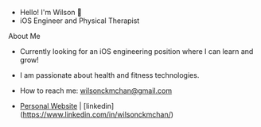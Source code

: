 - Hello! I'm Wilson 👋
- iOS Engineer and Physical Therapist

About Me
- Currently looking for an iOS engineering position where I can learn and grow!
- I am passionate about health and fitness technologies.
- How to reach me: wilsonckmchan@gmail.com

- [Personal Website](https://wilsonckmchan.com/) | [linkedin] (https://www.linkedin.com/in/wilsonckmchan/)

<!---
wilsonckm/wilsonckm is a ✨ special ✨ repository because its `README.md` (this file) appears on your GitHub profile.
You can click the Preview link to take a look at your changes.
--->
